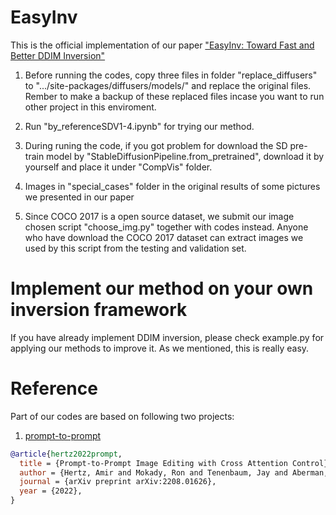 # EasyInv
This is the official implementation of our paper ["EasyInv: Toward Fast and Better DDIM Inversion"](https://arxiv.org/html/2408.05159v1)

1. Before running the codes, copy three files in folder "replace_diffusers" to ".../site-packages/diffusers/models/" and replace the original files. Rember to make a backup of these replaced files incase you want to run other project in this enviroment.

2. Run "by_referenceSDV1-4.ipynb" for trying our method.

3. During runing the code, if you got problem for download the SD pre-train model by "StableDiffusionPipeline.from_pretrained", download it by yourself and place it under "CompVis" folder.

4. Images in "special_cases" folder in the original results of some pictures we presented in our paper

5. Since COCO 2017 is a open source dataset, we submit our image chosen script "choose_img.py" together with codes instead. Anyone who have download the COCO 2017 dataset can extract images we used by this script from the testing and validation set.

# Implement our method on your own inversion framework
If you have already implement DDIM inversion, please check example.py for applying our methods to improve it. As we mentioned, this is really easy.

# Reference
Part of our codes are based on following two projects:
1. [prompt-to-prompt](https://github.com/google/prompt-to-prompt)
```bibtex
@article{hertz2022prompt,
  title = {Prompt-to-Prompt Image Editing with Cross Attention Control},
  author = {Hertz, Amir and Mokady, Ron and Tenenbaum, Jay and Aberman, Kfir and Pritch, Yael and Cohen-Or, Daniel},
  journal = {arXiv preprint arXiv:2208.01626},
  year = {2022},
}
```
